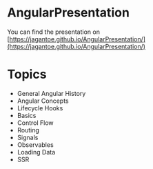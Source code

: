 # AngularPresentation

You can find the presentation on [https://jagantoe.github.io/AngularPresentation/](https://jagantoe.github.io/AngularPresentation/)

# Topics
- General Angular History
- Angular Concepts
- Lifecycle Hooks
- Basics
- Control Flow
- Routing
- Signals
- Observables
- Loading Data
- SSR
